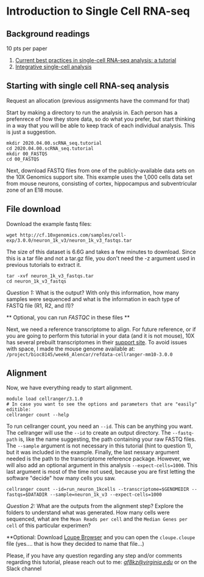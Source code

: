 Introduction to Single Cell RNA-seq
====
  
## Background readings
10 pts per paper
1. [Current best practices in single-cell RNA-seq analysis: a tutorial](https://www.embopress.org/doi/epdf/10.15252/msb.20188746)
2. [Integrative single-cell analysis](https://www.nature.com/articles/s41576-019-0093-7.pdf)
  
## Starting with single cell RNA-seq analysis
  
Request an allocation (previous assignments have the command for that)

Start by making a directory to run the analysis in. Each person has a prefenrece of how they store data, so do what you prefer, but start thinking in a way that you will be able to keep track of each individual analysis. This is just a suggestion.
  
```
mkdir 2020.04.00.scRNA_seq.tutorial
cd 2020.04.00.scRNA_seq.tutorial
mkdir 00_FASTQS
cd 00_FASTQS
```

Next, download FASTQ files from one of the publicly-available data sets on the 10X Genomics support site. 
This example uses the 1,000 cells data set from mouse neurons, consisting of cortex, hippocampus and subventricular zone of an E18 mouse.

## File download

Download the example fastq files:

```
wget http://cf.10xgenomics.com/samples/cell-exp/3.0.0/neuron_1k_v3/neuron_1k_v3_fastqs.tar
```

The size of this dataset is 6.6G and takes a few minutes to download.
Since this is a tar file and not a tar.gz file, you don't need the -z argument used in previous tutorials to extract it.

```
tar -xvf neuron_1k_v3_fastqs.tar
cd neuron_1k_v3_fastqs
```

*Question 1:* What is the output? With only this information, how many samples were sequenced and what is the information in each type of FASTQ file (R1, R2, and I1)?
  
** Optional, you can run *FASTQC* in these files **

Next, we need a reference transcriptome to align. For future reference, or if you are going to perform this tutorial in your data (and it is not mouse), 10X has several prebuilt transcriptomes in their [support site](https://support.10xgenomics.com/single-cell-gene-expression/software/downloads/latest). To avoid issues with space, I made the mouse genome available at: `/project/bioc8145/week6_Alencar/refdata-cellranger-mm10-3.0.0`

## Alignment
Now, we have everything ready to start alignment.
```
module load cellranger/3.1.0
# In case you want to see the options and parameters that are "easily" editible:
cellranger count --help
```
  
To run cellranger count, you need an `--id`. This can be anything you want. The cellranger will use the `--id` to create an output directory. The `--fastq-path` is, like the name suggesting, the path containing your raw FASTQ files. The `--sample` argument is not necessary in this tutorial (hint to question 1), but it was included in the example. Finally, the last nessary argument needed is the path to the transcriptome reference package. However, we will also add an optional argument in this analysis `--expect-cells=1000`. This last argument is most of the time not used, because you are first letting the software "decide" how many cells you saw.

```
cellranger count --id=run_neuron_1kcells --transcriptome=$GENOMEDIR --fastqs=$DATADIR --sample=neuron_1k_v3 --expect-cells=1000
```
*Question 2:* What are the outputs from the alignment step? Explore the folders to understand what was generated. How many cells were sequenced, what are the `Mean Reads per cell` and the `Median Genes per cell` of this particular experimen?  

**Optional: Download [Loupe Browser](https://support.10xgenomics.com/single-cell-gene-expression/software/visualization/latest/what-is-loupe-cell-browser) and you can open the `cloupe.cloupe` file (yes.... that is how they decided to name that file...)

Please, if you have any question regarding any step and/or comments regarding this tutorial, please reach out to me: *gf8kz@virginia.edu* or on the Slack channel
